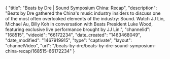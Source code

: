 {
    "title": "Beats by Dre | Sound Symposium China: Recap",
    "description": "Beats by Dre gathered the China's music industry insiders to discuss one of the most often overlooked elements of the industry: Sound. Watch JJ Lin, Michael Au,  Billy Koh in conversation with Beats President Luke Wood, featuring exclusive live performance brought by JJ Lin.",
    "channelid": "168515",
    "videoid": "66172234",
    "date_created": "1463468049",
    "date_modified": "1467919915",
    "type": "captivate",
    "layout": "channelVideo",
    "url": "\/beats-by-dre\/beats-by-dre-sound-symposium-china-recap\/168515-66172234"
}